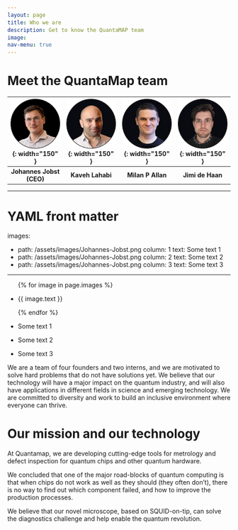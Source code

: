 ```yaml
---
layout: page
title: Who we are
description: Get to know the QuantaMAP team
image: 
nav-menu: true
---
```


# Meet the QuantaMap team

|![Johannes Jobst (CEO)](/assets/images/Johannes-Jobst.png){: width="150" }| ![Kaveh Lahabi](/assets/images/Kaveh-Lahabi.png){: width="150" }| ![Milan P Allan](/assets/images/Milan-Allan.png){: width="150" }| ![Jimi de Haan](/assets/images/Jimi-de-Haan.png){: width="150" }|
|:-:|:-:|:-:|:-:|
|**Johannes Jobst (CEO)**| **Kaveh Lahabi** | **Milan P Allan** | **Jimi de Haan**|

---
# YAML front matter
images:
  - path: /assets/images/Johannes-Jobst.png
    column: 1
    text: Some text 1
  - path: /assets/images/Johannes-Jobst.png
    column: 2
    text: Some text 2
  - path: /assets/images/Johannes-Jobst.png
    column: 3
    text: Some text 3
---
<ul>
  {% for image in page.images %}
    <li class="col-{{ image.column }}" style="background-image: url({{ image.path }})">
      <p>{{ image.text }}</p>
    </li>
  {% endfor %}
</ul>

<ul>
  <li class="col-1" style="background-image: url(/assets/images/Johannes-Jobst.png)">
    <p>Some text 1</p>
  </li>
  <li class="col-2" style="background-image: url(/assets/images/Johannes-Jobst.png)">
    <p>Some text 2</p>
  </li>
  <li class="col-3" style="background-image: url(/assets/images/Johannes-Jobst.png)">
    <p>Some text 3</p>
  </li>
</ul>

We are a team of four founders and two interns, and we are motivated to solve hard problems that do not have solutions yet. We believe that our technology will have a major impact on the quantum industry, and will also have applications in different fields in science and emerging technology. We are committed to diversity and work to build an inclusive environment where everyone can thrive.

# Our mission and our technology

At Quantamap, we are developing cutting-edge tools for metrology and defect inspection for quantum chips and other quantum hardware.

We concluded that one of the major road-blocks of quantum computing is that when chips do not work as well as they should (they often don’t), there is no way to find out which component failed, and how to improve the production processes. 

We believe that our novel microscope, based on SQUID-on-tip, can solve the diagnostics challenge and help enable the quantum revolution.



